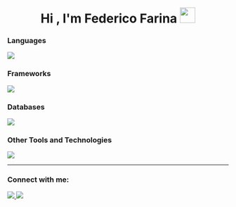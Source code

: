 <h1 align="center"><b>Hi , I'm Federico Farina </b><img src="https://media.giphy.com/media/hvRJCLFzcasrR4ia7z/giphy.gif" width="35"></h1>

<h3> Languages </h3>
<span> 
  <img src="https://skillicons.dev/icons?i=py,java,html,css,js"/> 

</span>

<h3> Frameworks </h3>
<span>
  <img src="https://skillicons.dev/icons?i=bootstrap,sass"/> 
</span>

<h3> Databases </h3>
<span>
  <img src="https://skillicons.dev/icons?i=mysql"/>
</span>


<h3> Other Tools and Technologies </h3>
<span>
  <img src="https://skillicons.dev/icons?i=git,github,vscode,selenium"/> 
</span>

<hr>
<p align="center">
   <h3 align="left">Connect with me:</h3>
<a target="_blank" href="https://www.linkedin.com/in/farinafederico/"><img src="https://skillicons.dev/icons?i=linkedin"/a>
<a target="_blank" href="mailto:farinafederico01@gmail.com"><img src="https://skillicons.dev/icons?i=gmail"/a>
<br>
</p>


